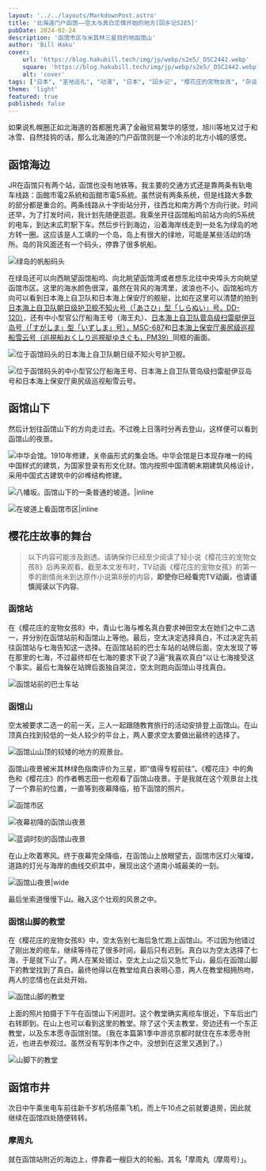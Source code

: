 ```yaml
---
layout: '../../layouts/MarkdownPost.astro'
title: '北海道门户函馆——空太与真白恋情开始的地方[回乡记S2E5]'
pubDate: 2024-02-24
description: '函馆市区与米其林三星目的地函馆山'
author: 'Bill Haku'
cover:
    url: 'https://blog.hakubill.tech/img/jp/webp/s2e5/_DSC2442.webp'
    square: 'https://blog.hakubill.tech/img/jp/webp/s2e5/_DSC2442.webp'
    alt: 'cover'
tags: ["日本", "圣地巡礼", "动漫", "日本", "回乡记", "樱花庄的宠物女孩", "杂谈", "旅游"]
theme: 'light'
featured: true
published: false
---
```


如果说札幌圈正如北海道的首都圈充满了金融贸易繁华的感觉，旭川等地又过于和冰雪、自然挂钩的话，那么北海道的门户函馆则是一个冷淡的北方小城的感觉。

## 函馆海边

JR在函馆只有两个站，函馆也没有地铁等。我主要的交通方式还是靠两条有轨电车线路：函館市電2系統和函館市電5系統。虽然说有两条系统，但是线路大多数的部分都是重合的。两条线路从十字街站分开，往西北和南方两个方向行驶。时间还早，为了打发时间，我计划先随便逛逛。我乘坐开往函馆船坞前站方向的5系统的电车，到达末広町駅下车。然后步行到海边，沿着海岸线走到一处名为绿岛的地方转一圈。这应该是人工填的一个岛，岛上有很大的绿地，可能是某些活动的场所。岛的背风面还有一个码头，停靠了很多帆船。

![绿岛的帆船码头](https://blog.hakubill.tech/img/jp/webp/s2e5/_DSC2306.webp)

在绿岛还可以向西眺望函馆船坞、向北眺望函馆湾或者想东北往中央埠头方向眺望函馆市区。这里的海水颜色很深，虽然在背风的海湾里，波浪也不小。函馆船坞方向可以看到日本海上自卫队和日本海上保安厅的舰艇，比如在这里可以清楚的拍到[日本海上自卫队朝日级护卫舰不知火号（「あさひ」型「しらぬい」号，DD-120）](https://www.mod.go.jp/msdf/equipment/ships/dd/asahi/)，还有中小型官公厅船海王号（海王丸）、[日本海上自卫队菅岛级扫雷艇伊豆岛号（「すがしま」型「いずしま」号），MSC-687](https://www.mod.go.jp/msdf/equipment/ships/msc/sugashima/)和[日本海上保安厅奥尻级巡视船雪云号（巡視船おくしり巡視艇ゆきぐも，PM39）](https://www.kaiho.mlit.go.jp/01kanku/hakodate/concept.html)同框的画面。

![位于函馆码头的日本海上自卫队朝日级不知火号护卫舰。](https://blog.hakubill.tech/img/jp/webp/s2e5/_DSC2313.webp)

![位于函馆码头的中小型官公厅船海王号、日本海上自卫队菅岛级扫雷艇伊豆岛号和日本海上保安厅奥尻级巡视船雪云号。](https://blog.hakubill.tech/img/jp/webp/s2e5/_DSC2322.webp)

## 函馆山下

然后计划往函馆山下的方向走过去。不过晚上日落时分再去登山，这样便可以看到函馆山的夜景。

![中华会馆。1910年修建，关帝庙形式的集会场。中华会馆是日本现存唯一的纯中国样式的建筑，为国家登录有形文化财。馆内按照中国清朝末期建筑风格设计，采用中国式古建筑中的卯榫结构修建。](https://blog.hakubill.tech/img/jp/webp/s2e5/_DSC2329.webp)

![八幡坂。函馆山下的一条普通的坡道。|inline](https://blog.hakubill.tech/img/jp/webp/s2e5/_DSC2343.webp)

![在坡道上看函馆市区|inline](https://blog.hakubill.tech/img/jp/webp/s2e5/_DSC2349.webp)

## 樱花庄故事的舞台

> 以下内容可能涉及剧透。请确保你已经至少阅读了轻小说《樱花庄的宠物女孩8》后再来观看。截至本文发布时，TV动画《樱花庄的宠物女孩》的第一季的剧情尚未到达原作小说第8册的内容，**即使你已经看完TV动画，也请谨慎阅读以下内容**。

### 函馆站

在《樱花庄的宠物女孩8》中，青山七海与椎名真白要求神田空太在她们之中二选一，并分别在函馆站前和函馆山上等他。最后，空太决定选择真白，不过决定先前往函馆站与七海告知这一选择。在函馆站前的巴士车站的站牌后面，空太发现了等在那里的七海，不过最终却在七海的要求下说了3遍“我喜欢真白”以让七海接受这个事实。最后七海躲在站牌后面独自哭泣，空太则跑向函馆山寻找真白。

![函馆站前的巴士车站](https://blog.hakubill.tech/img/jp/webp/s2e5/_DSC2350.webp)

### 函馆山

空太被要求二选一的前一天，三人一起跟随教育旅行的活动安排登上函馆山。在山顶真白找到较低的一处人较少的平台上，两人要求空太要做出最终的选择了。

![函馆山山顶的较矮的地方的观景台。](https://blog.hakubill.tech/img/jp/webp/s2e5/IMG_2252.webp)

函馆山夜景被米其林绿色指南评价为三星，即“值得专程前往”。《樱花庄》中的角色和《樱花庄》的作者鴨志田一也观看了函馆山夜景。于是我就在这个观景台上找了一个靠前的位置，一直等到夜幕降临，拍下函馆的照片。

![函馆市区](https://blog.hakubill.tech/img/jp/webp/s2e5/_DSC2377.webp)

![夜幕初降的函馆山夜景](https://blog.hakubill.tech/img/jp/webp/s2e5/_DSC2391.webp)

![蓝调时刻的函馆山夜景](https://blog.hakubill.tech/img/jp/webp/s2e5/_DSC2418.webp)

在山上吹着寒风。终于夜幕完全降临，在函馆山上放眼望去，函馆市区灯火璀璨，道路的灯光与海岸的曲线交织其中，展现出这个道南小城最美的一刻。

![函馆山夜景|wide](https://blog.hakubill.tech/img/jp/webp/s2e5/_DSC2442.webp)

最后坐索道慢慢下山。融入这个壮观的风景之中。

### 函馆山脚的教堂

在《樱花庄的宠物女孩8》中，空太告别七海后急忙跑上函馆山。不过因为他错过了刚出发的缆车，继续等待花了很多时间，最后只有迟到。真白以为空太选择了七海，于是就下山了。两人在某处错过，空太上山之后又急忙下山，最后在函馆山脚下的教堂找到了真白。最终他得以在教堂给真白表明心意，两人在教堂相拥热吻，两人的恋情也在此处开始。

![函馆山脚的教堂](https://blog.hakubill.tech/img/jp/webp/s2e5/_DSC2345.webp)

上面的照片拍摄于下午在函馆山下闲逛时。这个教堂确实离缆车很近，下车后出门右转即到。在山上也可以看到这里的教堂。除了这个天主教堂，旁边还有一个东正教堂，以及东本愿寺函馆别馆。（我在本篇第1季中游览京都时就住在东本愿寺附近，也进去参观过。虽然没有写到本作之中。没想到在这里又遇到了。）

![山脚下的教堂](https://blog.hakubill.tech/img/jp/webp/s2e5/_DSC2376.webp)

## 函馆市井

次日中午乘坐电车前往新千岁机场搭乘飞机，而上午10点之前就要退房，因此就继续在函馆四处随便转转。

### 摩周丸

就在函馆站附近的海边上，停靠着一艘巨大的轮船。其名「摩周丸（摩周号）」。
